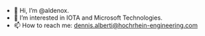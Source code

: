 - 👋 Hi, I’m @aldenox.
- 👀 I’m interested in IOTA and Microsoft Technologies.
- 📫 How to reach me: dennis.alberti@hochrhein-engineering.com

<!---
aldenox/aldenox is a ✨ special ✨ repository because its `README.md` (this file) appears on your GitHub profile.
You can click the Preview link to take a look at your changes.
--->
